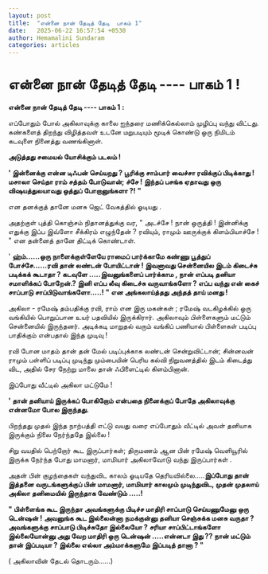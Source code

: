 ```yaml
---
layout: post
title:  "என்னை நான் தேடித் தேடி  பாகம் 1"
date:   2025-06-22 16:57:54 +0530
author: Hemamalini Sundaram
categories: articles
---
```


#  என்னை நான் தேடித் தேடி \-\-\-- பாகம் 1 ! 

**என்னை நான் தேடித் தேடி \-\-\-- பாகம் 1 :**

எப்போதும் போல் அகிலாவுக்கு காலை ஐந்தரை மணிக்கெல்லாம் முழிப்பு வந்து விட்டது. கண்களைத்
திறந்து விழித்தவள் உடனே மறுபடியும் மூடிக் கொண்டு ஒரு நிமிடம் கடவுளை நினைத்து
வணங்கினாள்.

**அடுத்தது சமையல் யோசிக்கும் படலம் !**

**' இன்னைக்கு என்ன டிஃபன் செய்யறது ? பூரிக்கு சாம்பார் வைச்சா ரவிக்குப் பிடிக்காது !
மசாலா செய்தா ராம் சத்தம் போடுவான்; ச்சே ! இந்தப் பசங்க ஏதாவது ஒரு விஷயத்துலயாவது
ஒத்துப் போறானுங்களா ?! "**

என தனக்குத் தானே மனசு ஜெட் வேகத்தில் ஓடியது .

அதற்குள் புத்தி கொஞ்சம் நிதானத்துக்கு வர, " அடச்சே ! நான் ஒருத்தி ! இன்னிக்கு எதுக்கு
இப்ப இவ்ளோ சீக்கிரம் எழுந்தேன் ? ரவியும், ராமும் ஊருக்குக் கிளம்பியாச்சே ! " என தன்னைத்
தானே திட்டிக் கொண்டாள்.

' **ஹ்ம்......ஒரு நாளைக்குள்ளேயே ராமைப் பார்க்காமே கண்ணு பூத்துப் போச்சே......ரவி
தான் லண்டன் போயிட்டான் ! இவனாவது சென்னையில இடம் கிடைச்சு படிக்கக் கூடாதா ? கடவுளே
.....இவனுங்களைப் பார்க்காம , நான் எப்படி தனியா சமாளிக்கப் போறேன்.? இனி எப்ப லீவு
கிடைச்சு வருவாங்களோ ? எப்ப வந்து என் கைச் சாப்பாடு சாப்பிடுவாங்களோ.....! " என
அங்கலாய்த்தது அந்தத் தாய் மனது !**

அகிலா - ரமேஷ் தம்பதிக்கு ரவி, ராம் என இரு மகன்கள் ; ரமேஷ் வடகிழக்கில் ஒரு வங்கியில்
பொறுப்பான உயர் பதவியில் இருக்கிரார். அகிலாவும் பிள்ளைகளும் மட்டும் சென்னையில்
இருந்தனர். அடிக்கடி மாறுதல் வரும் வங்கிப் பணியால் பிள்ளைகள் படிப்பு பாதிக்கும் என்பதால்
இந்த முடிவு !

ரவி போன மாதம் தான் தன் மேல் படிப்புக்காக லண்டன் சென்றுவிட்டான்; சின்னவன் ராமும் பள்ளிப்
படிப்பு முடிந்து மும்பையின் பெரிய கல்வி நிறுவனத்தில் இடம் கிடைத்து விட, அதில் சேர
நேற்று மாலை தான் ஃபிளைட்டில் கிளம்பினான்.

இப்போது வீட்டில் அகிலா மட்டுமே !

**' தான் தனியாய் இருக்கப் போகிறோம் என்பதை நினைக்குப் போதே அகிலாவுக்கு என்னமோ போல
இருந்தது.**

பிறந்தது முதல் இந்த நாற்பத்தி எட்டு வயது வரை எப்போதும் வீட்டில் அவள் தனியாக இருக்கும்
நிலை நேர்ந்ததே இல்லை !

சிறு வயதில் பெற்றோர் கூட இருப்பார்கள்; திருமணம் ஆன பின் ரமேஷ் வெளியூரில் இருக்க
நேர்ந்த போது மாமனார், மாமியார் அகிலாவோடு வந்து இருப்பார்கள் .

அதன் பின் குழந்தைகள் வந்துவிட காலம் ஓடியதே தெரியவில்லை.....**இப்போது தான் இத்தனை
வருடங்களுக்குப் பின் மாமனார், மாமியார் காலமும் முடிந்துவிட, முதன் முதலாய் அகிலா
தனிமையில் இருந்தாக வேண்டும் .....!**

**" பிள்ளைங்க கூட இருந்தா அவங்களுக்கு பிடிச்ச மாதிரி சாப்பாடு செய்யணுமேனு ஒரு
டென்ஷன் ! அவனுங்க கூட இல்லைன்னா நமக்குன்னு தனியா செஞ்சுக்க மனசு வருதா ? அவங்களுக்கு
சாப்பாடு பிடிச்சுதோ இல்லையோ ? சரியா சாப்பிட்டாங்களோ இல்லையோன்னு அது வேற மாதிரி
ஒரு டென்ஷன் .....என்னடா இது ?? நான் மட்டும் தான் இப்படியா ? இல்லை எல்லா அம்மாக்களுமே
இப்படித் தானா ? "**

( அகிலாவின் தேடல் தொடரும்......)
